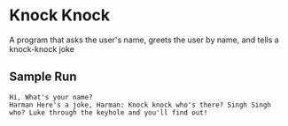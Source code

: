 # Knock Knock
A program that asks the user's name, greets the user by name, and tells a knock-knock joke

## Sample Run
```
Hi, What's your name?
Harman Here's a joke, Harman: Knock knock who's there? Singh Singh who? Luke through the keyhole and you'll find out!
```
